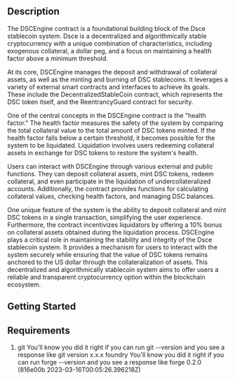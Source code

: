 ## Description
The DSCEngine contract is a foundational building block of the Dsce stablecoin system. Dsce is a decentralized and algorithmically stable cryptocurrency with a unique combination of characteristics, including exogenous collateral, a dollar peg, and a focus on maintaining a health factor above a minimum threshold.

At its core, DSCEngine manages the deposit and withdrawal of collateral assets, as well as the minting and burning of DSC stablecoins. It leverages a variety of external smart contracts and interfaces to achieve its goals. These include the DecentralizedStableCoin contract, which represents the DSC token itself, and the ReentrancyGuard contract for security.

One of the central concepts in the DSCEngine contract is the "health factor." The health factor measures the safety of the system by comparing the total collateral value to the total amount of DSC tokens minted. If the health factor falls below a certain threshold, it becomes possible for the system to be liquidated. Liquidation involves users redeeming collateral assets in exchange for DSC tokens to restore the system's health.

Users can interact with DSCEngine through various external and public functions. They can deposit collateral assets, mint DSC tokens, redeem collateral, and even participate in the liquidation of undercollateralized accounts. Additionally, the contract provides functions for calculating collateral values, checking health factors, and managing DSC balances.

One unique feature of the system is the ability to deposit collateral and mint DSC tokens in a single transaction, simplifying the user experience. Furthermore, the contract incentivizes liquidators by offering a 10% bonus on collateral assets obtained during the liquidation process.
 DSCEngine plays a critical role in maintaining the stability and integrity of the Dsce stablecoin system. It provides a mechanism for users to interact with the system securely while ensuring that the value of DSC tokens remains anchored to the US dollar through the collateralization of assets. This decentralized and algorithmically stablecoin system aims to offer users a reliable and transparent cryptocurrency option within the blockchain ecosystem.

## Getting Started
## Requirements
 1. git
     You'll know you did it right if you can run git --version and you see a response like git version x.x.x
foundry
You'll know you did it right if you can run forge --version and you see a response like forge 0.2.0 (816e00b 2023-03-16T00:05:26.396218Z)
